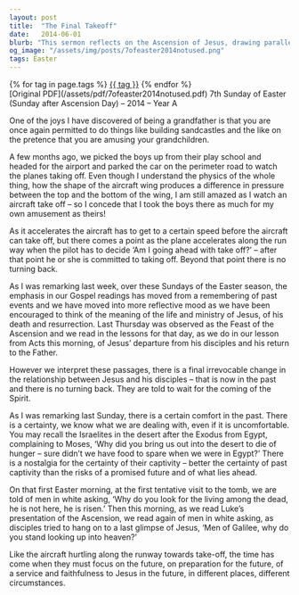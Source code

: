 ```yaml
---
layout: post
title:  "The Final Takeoff"
date:   2014-06-01
blurb: "This sermon reflects on the Ascension of Jesus, drawing parallels between an airplane taking off and the irrevocable change in the relationship between Jesus and his disciples. It encourages listeners to focus on the future and prepare for a life of service and faithfulness in different places and circumstances."
og_image: "/assets/img/posts/7ofeaster2014notused.png"
tags: Easter
---    
```

<div class="tag-pills">
    {% for tag in page.tags %}
    <a href="{{ site.baseurl }}/tag/{{ tag | slugify }}" class="tag-pill">{{ tag }}</a>
    {% endfor %}
</div>
[Original PDF](/assets/pdf/7ofeaster2014notused.pdf)
7th Sunday of Easter (Sunday after Ascension Day) – 2014 – Year A

One of the joys I have discovered of being a grandfather is that you are once again permitted to do things like building sandcastles and the like on the pretence that you are amusing your grandchildren.

A few months ago, we picked the boys up from their play school and headed for the airport and parked the car on the perimeter road to watch the planes taking off. Even though I understand the physics of the whole thing, how the shape of the aircraft wing produces a difference in pressure between the top and the bottom of the wing, I am still amazed as I watch an aircraft take off – so I concede that I took the boys there as much for my own amusement as theirs!

As it accelerates the aircraft has to get to a certain speed before the aircraft can take off, but there comes a point as the plane accelerates along the run way when the pilot has to decide ‘Am I going ahead with take off?’ – after that point he or she is committed to taking off. Beyond that point there is no turning back.

As I was remarking last week, over these Sundays of the Easter season, the emphasis in our Gospel readings has moved from a remembering of past events and we have moved into more reflective mood as we have been encouraged to think of the meaning of the life and ministry of Jesus, of his death and resurrection. Last Thursday was observed as the Feast of the Ascension and we read in the lessons for that day, as we do in our lesson from Acts this morning, of Jesus’ departure from his disciples and his return to the Father.

However we interpret these passages, there is a final irrevocable change in the relationship between Jesus and his disciples – that is now in the past and there is no turning back. They are told to wait for the coming of the Spirit.

As I was remarking last Sunday, there is a certain comfort in the past. There is a certainty, we know what we are dealing with, even if it is uncomfortable. You may recall the Israelites in the desert after the Exodus from Egypt, complaining to Moses, ‘Why did you bring us out into the desert to die of hunger – sure didn’t we have food to spare when we were in Egypt?’ There is a nostalgia for the certainty of their captivity – better the certainty of past captivity than the risks of a promised future and of what lies ahead.

On that first Easter morning, at the first tentative visit to the tomb, we are told of men in white asking, ‘Why do you look for the living among the dead, he is not here, he is risen.’ Then this morning, as we read Luke’s presentation of the Ascension, we read again of men in white asking, as disciples tried to hang on to a last glimpse of Jesus, ‘Men of Galilee, why do you stand looking up into heaven?’

Like the aircraft hurtling along the runway towards take-off, the time has come when they must focus on the future, on preparation for the future, of a service and faithfulness to Jesus in the future, in different places, different circumstances.
